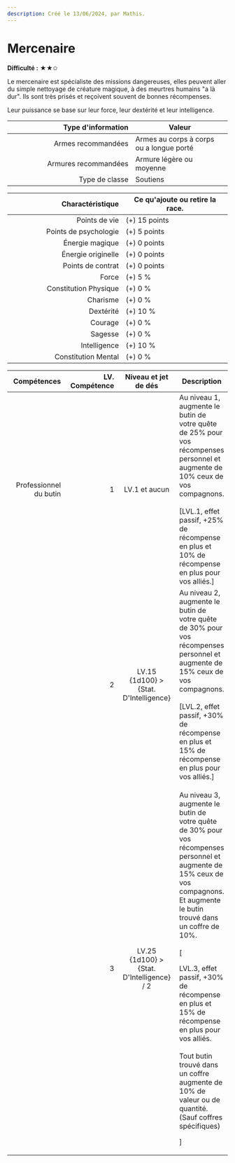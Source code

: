 ```yaml
---
description: Créé le 13/06/2024, par Mathis.
---
```


# Mercenaire

**Difficulté :** ★★✩



Le mercenaire est spécialiste des missions dangereuses, elles peuvent aller du simple nettoyage de créature magique, à des meurtres humains "a là dur". Ils sont très prisés et reçoivent souvent de bonnes récompenses.

Leur puissance se base sur leur force, leur dextérité et leur intelligence.

<table><thead><tr><th width="269" align="right">Type d'information</th><th>Valeur</th></tr></thead><tbody><tr><td align="right">Armes recommandées</td><td>Armes au corps à corps ou a longue porté</td></tr><tr><td align="right">Armures recommandées</td><td>Armure légère ou moyenne</td></tr><tr><td align="right">Type de classe</td><td>Soutiens</td></tr></tbody></table>

<table><thead><tr><th width="247" align="right">Charactéristique</th><th>Ce qu'ajoute ou retire la race.</th></tr></thead><tbody><tr><td align="right">Points de vie</td><td>(+) 15 points</td></tr><tr><td align="right">Points de psychologie</td><td>(+) 5 points</td></tr><tr><td align="right">Énergie magique</td><td>(+) 0 points</td></tr><tr><td align="right">Énergie originelle</td><td>(+) 0 points</td></tr><tr><td align="right">Points de contrat</td><td>(+) 0 points</td></tr><tr><td align="right">Force</td><td>(+) 5 %</td></tr><tr><td align="right">Constitution Physique</td><td>(+) 0 %</td></tr><tr><td align="right">Charisme</td><td>(+) 0 %</td></tr><tr><td align="right">Dextérité</td><td>(+) 10 %</td></tr><tr><td align="right">Courage</td><td>(+) 0 %</td></tr><tr><td align="right">Sagesse</td><td>(+) 0 %</td></tr><tr><td align="right">Intelligence</td><td>(+) 10 %</td></tr><tr><td align="right">Constitution Mental</td><td>(+) 0 %</td></tr></tbody></table>

<table><thead><tr><th width="160" align="right">Compétences</th><th width="153" align="right">LV. Compétence</th><th width="179" align="center">Niveau et jet de dés</th><th>Description</th></tr></thead><tbody><tr><td align="right">Professionnel du butin</td><td align="right">1</td><td align="center">LV.1 et aucun</td><td>Au niveau 1, augmente le butin de votre quête de 25% pour vos récompenses personnel et augmente de 10% ceux de vos compagnons.<br><br>[LVL.1, effet passif, +25% de récompense en plus et 10% de récompense en plus pour vos alliés.]</td></tr><tr><td align="right"></td><td align="right">2</td><td align="center">LV.15<br>{1d100} > {Stat. D'Intelligence}</td><td>Au niveau 2, augmente le butin de votre quête de 30% pour vos récompenses personnel et augmente de 15% ceux de vos compagnons.<br><br>[LVL.2, effet passif, +30% de récompense en plus et 15% de récompense en plus pour vos alliés.]</td></tr><tr><td align="right"></td><td align="right">3</td><td align="center">LV.25<br>{1d100} > {Stat. D'Intelligence} / 2</td><td><p>Au niveau 3, augmente le butin de votre quête de 30% pour vos récompenses personnel et augmente de 15% ceux de vos compagnons.<br>Et augmente le butin trouvé dans un coffre de 10%.<br><br>[</p><p>LVL.3, effet passif, +30% de récompense en plus et 15% de récompense en plus pour vos alliés.<br><br>Tout butin trouvé dans un coffre augmente de 10% de valeur ou de quantité. (Sauf coffres spécifiques)</p><p>]</p></td></tr></tbody></table>
